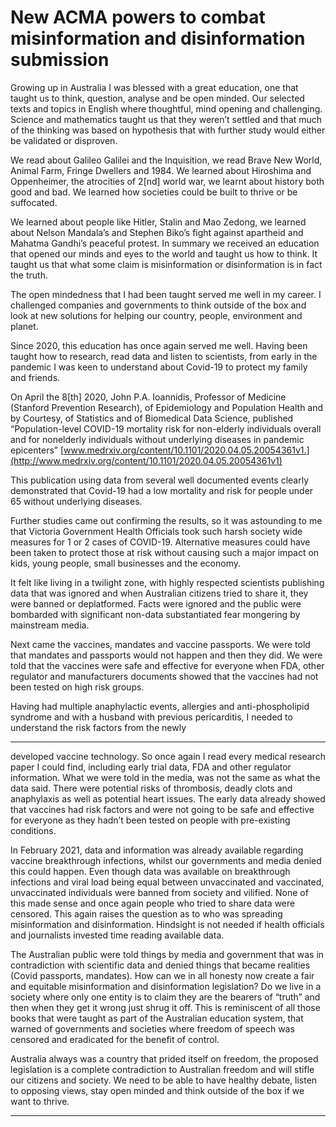 # New ACMA powers to combat misinformation and disinformation submission

Growing up in Australia I was blessed with a great education, one that taught us to think, question,
analyse and be open minded. Our selected texts and topics in English where thoughtful, mind
opening and challenging. Science and mathematics taught us that they weren’t settled and that
much of the thinking was based on hypothesis that with further study would either be validated or
disproven.

We read about Galileo Galilei and the Inquisition, we read Brave New World, Animal Farm, Fringe
Dwellers and 1984. We learned about Hiroshima and Oppenheimer, the atrocities of 2[nd] world war,
we learnt about history both good and bad. We learned how societies could be built to thrive or be
suffocated.

We learned about people like Hitler, Stalin and Mao Zedong, we learned about Nelson Mandala’s and
Stephen Biko’s fight against apartheid and Mahatma Gandhi’s peaceful protest. In summary we
received an education that opened our minds and eyes to the world and taught us how to think. It
taught us that what some claim is misinformation or disinformation is in fact the truth.

The open mindedness that I had been taught served me well in my career. I challenged companies
and governments to think outside of the box and look at new solutions for helping our country,
people, environment and planet.

Since 2020, this education has once again served me well. Having been taught how to research, read
data and listen to scientists, from early in the pandemic I was keen to understand about Covid-19 to
protect my family and friends.

On April the 8[th] 2020, John P.A. Ioannidis, Professor of Medicine (Stanford Prevention Research), of
Epidemiology and Population Health and by Courtesy, of Statistics and of Biomedical Data Science,
published “Population-level COVID-19 mortality risk for non-elderly individuals overall and for nonelderly individuals without underlying diseases in pandemic epicenters”
[www.medrxiv.org/content/10.1101/2020.04.05.20054361v1.](http://www.medrxiv.org/content/10.1101/2020.04.05.20054361v1)

This publication using data from several well documented events clearly demonstrated that Covid-19
had a low mortality and risk for people under 65 without underlying diseases.

Further studies came out confirming the results, so it was astounding to me that Victoria
Government Health Officials took such harsh society wide measures for 1 or 2 cases of COVID-19.
Alternative measures could have been taken to protect those at risk without causing such a major
impact on kids, young people, small businesses and the economy.

It felt like living in a twilight zone, with highly respected scientists publishing data that was ignored
and when Australian citizens tried to share it, they were banned or deplatformed. Facts were ignored
and the public were bombarded with significant non-data substantiated fear mongering by
mainstream media.

Next came the vaccines, mandates and vaccine passports. We were told that mandates and
passports would not happen and then they did. We were told that the vaccines were safe and
effective for everyone when FDA, other regulator and manufacturers documents showed that the
vaccines had not been tested on high risk groups.

Having had multiple anaphylactic events, allergies and anti-phospholipid syndrome and with a
husband with previous pericarditis, I needed to understand the risk factors from the newly


-----

developed vaccine technology. So once again I read every medical research paper I could find,
including early trial data, FDA and other regulator information. What we were told in the media, was
not the same as what the data said. There were potential risks of thrombosis, deadly clots and
anaphylaxis as well as potential heart issues. The early data already showed that vaccines had risk
factors and were not going to be safe and effective for everyone as they hadn’t been tested on
people with pre-existing conditions.

In February 2021, data and information was already available regarding vaccine breakthrough
infections, whilst our governments and media denied this could happen. Even though data was
available on breakthrough infections and viral load being equal between unvaccinated and
vaccinated, unvaccinated individuals were banned from society and vilified. None of this made sense
and once again people who tried to share data were censored. This again raises the question as to
who was spreading misinformation and disinformation. Hindsight is not needed if health officials and
journalists invested time reading available data.

The Australian public were told things by media and government that was in contradiction with
scientific data and denied things that became realities (Covid passports, mandates). How can we in
all honesty now create a fair and equitable misinformation and disinformation legislation? Do we live
in a society where only one entity is to claim they are the bearers of “truth” and then when they get
it wrong just shrug it off. This is reminiscent of all those books that were taught as part of the
Australian education system, that warned of governments and societies where freedom of speech
was censored and eradicated for the benefit of control.

Australia always was a country that prided itself on freedom, the proposed legislation is a complete
contradiction to Australian freedom and will stifle our citizens and society. We need to be able to
have healthy debate, listen to opposing views, stay open minded and think outside of the box if we
want to thrive.


-----

